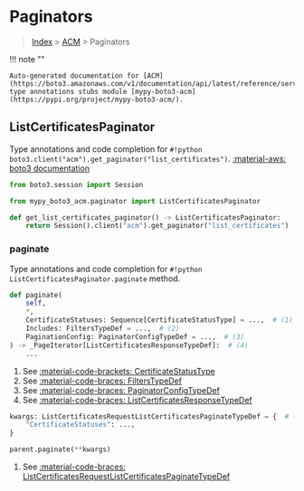 # Paginators

> [Index](../README.md) > [ACM](./README.md) > Paginators

!!! note ""

    Auto-generated documentation for [ACM](https://boto3.amazonaws.com/v1/documentation/api/latest/reference/services/acm.html#ACM)
    type annotations stubs module [mypy-boto3-acm](https://pypi.org/project/mypy-boto3-acm/).

## ListCertificatesPaginator

Type annotations and code completion for `#!python boto3.client("acm").get_paginator("list_certificates")`.
[:material-aws: boto3 documentation](https://boto3.amazonaws.com/v1/documentation/api/latest/reference/services/acm.html#ACM.Paginator.ListCertificates)

```python title="Usage example"
from boto3.session import Session

from mypy_boto3_acm.paginator import ListCertificatesPaginator

def get_list_certificates_paginator() -> ListCertificatesPaginator:
    return Session().client("acm").get_paginator("list_certificates")
```


### paginate

Type annotations and code completion for `#!python ListCertificatesPaginator.paginate` method.

```python title="Method definition"
def paginate(
    self,
    *,
    CertificateStatuses: Sequence[CertificateStatusType] = ...,  # (1)
    Includes: FiltersTypeDef = ...,  # (2)
    PaginationConfig: PaginatorConfigTypeDef = ...,  # (3)
) -> _PageIterator[ListCertificatesResponseTypeDef]:  # (4)
    ...
```

1. See [:material-code-brackets: CertificateStatusType](./literals.md#certificatestatustype) 
2. See [:material-code-braces: FiltersTypeDef](./type_defs.md#filterstypedef) 
3. See [:material-code-braces: PaginatorConfigTypeDef](./type_defs.md#paginatorconfigtypedef) 
4. See [:material-code-braces: ListCertificatesResponseTypeDef](./type_defs.md#listcertificatesresponsetypedef) 


```python title="Usage example with kwargs"
kwargs: ListCertificatesRequestListCertificatesPaginateTypeDef = {  # (1)
    "CertificateStatuses": ...,
}

parent.paginate(**kwargs)
```

1. See [:material-code-braces: ListCertificatesRequestListCertificatesPaginateTypeDef](./type_defs.md#listcertificatesrequestlistcertificatespaginatetypedef) 

